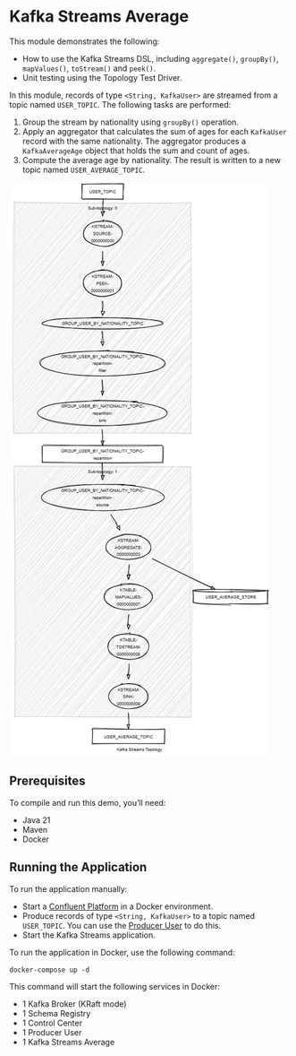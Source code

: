 # Kafka Streams Average

This module demonstrates the following:

- How to use the Kafka Streams DSL, including `aggregate()`, `groupBy()`, `mapValues()`, `toStream()` and `peek()`.
- Unit testing using the Topology Test Driver.

In this module, records of type `<String, KafkaUser>` are streamed from a topic named `USER_TOPIC`.
The following tasks are performed:

1. Group the stream by nationality using `groupBy()` operation.
2. Apply an aggregator that calculates the sum of ages for each `KafkaUser` record with the same nationality. The
   aggregator produces a `KafkaAverageAge` object that holds the sum and count of ages.
3. Compute the average age by nationality. The result is written to a new topic named `USER_AVERAGE_TOPIC`.

![topology.png](topology.png)

## Prerequisites

To compile and run this demo, you’ll need:

- Java 21
- Maven
- Docker

## Running the Application

To run the application manually:

- Start a [Confluent Platform](https://docs.confluent.io/platform/current/quickstart/ce-docker-quickstart.html#step-1-download-and-start-cp) in a Docker environment.
- Produce records of type `<String, KafkaUser>` to a topic named `USER_TOPIC`. You can use the [Producer User](../specific-producers/kafka-streams-producer-user) to do this.
- Start the Kafka Streams application.

To run the application in Docker, use the following command:

```console
docker-compose up -d
```

This command will start the following services in Docker:

- 1 Kafka Broker (KRaft mode)
- 1 Schema Registry
- 1 Control Center
- 1 Producer User
- 1 Kafka Streams Average
